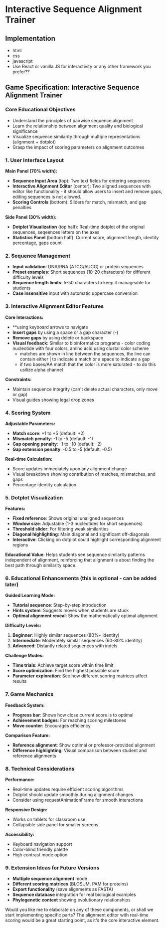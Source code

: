 # Interactive Sequence Alignment Trainer

## Implementation 
- html
- css
- javascript
- Use React or vanilla JS for interactivity or any other framework you prefer??

## Game Specification: Interactive Sequence Alignment Trainer

### **Core Educational Objectives**
- Understand the principles of pairwise sequence alignment
- Learn the relationship between alignment quality and biological significance
- Visualize sequence similarity through multiple representations (alignment + dotplot)
- Grasp the impact of scoring parameters on alignment outcomes

### **1. User Interface Layout**

**Main Panel (70% width):**
- **Sequence Input Area** (top): Two text fields for entering sequences
- **Interactive Alignment Editor** (center): Two aligned sequences with editor like functionality - it should allow users to insert and remove gaps, editing sequences is not allowed.
- **Scoring Controls** (bottom): Sliders for match, mismatch, and gap penalties

**Side Panel (30% width):**
- **Dotplot Visualization** (top half): Real-time dotplot of the original sequences, seqeences letters on the axes
- **Statistics Panel** (bottom half): Current score, alignment length, identity percentage, gaps count

### **2. Sequence Management**
- **Input validation**: DNA/RNA (ATCG/AUCG) or protein sequences
- **Preset examples**: Short sequences (10-20 characters) for different difficulty levels
- **Sequence length limits**: 5-50 characters to keep it manageable for students
- **Case insensitive** input with automatic uppercase conversion

### **3. Interactive Alignment Editor Features**

**Core Interactions:**
- **using keyboard arrows to navigate
- **Insert gaps** by using a space or a gap character (-)
- **Remove gaps** by using delete or backspace
- **Visual feedback**: Similar to bioinformatics programs - color coding nucleotide with four colors, amino acid using clustal color scheme
  - matches are shown in line between the sequences, the line can contain either | to indicate a match or a space to indicate a gap
  - if two bases/AA match that the color is more saturated - to do this usilize alpha channel

**Constraints:**
- Maintain sequence integrity (can't delete actual characters, only move or gap)
- Visual guides showing legal drop zones


### **4. Scoring System**

**Adjustable Parameters:**
- **Match score**: +1 to +5 (default: +2)
- **Mismatch penalty**: -1 to -5 (default: -1)
- **Gap opening penalty**: -1 to -10 (default: -2)
- **Gap extension penalty**: -0.5 to -5 (default: -0.5)

**Real-time Calculation:**
- Score updates immediately upon any alignment change
- Visual breakdown showing contribution of matches, mismatches, and gaps
- Percentage identity calculation

### **5. Dotplot Visualization**

**Features:**
- **Fixed reference**: Shows original unaligned sequences
- **Window size**: Adjustable (1-3 nucleotides for short sequences)
- **Threshold slider**: For filtering weak similarities
- **Diagonal highlighting**: Main diagonal and significant off-diagonals
- **Interactive**: Clicking on dotplot could highlight corresponding alignment regions

**Educational Value**: Helps students see sequence similarity patterns independent of alignment, reinforcing that alignment is about finding the best path through similarity space.

### **6. Educational Enhancements** (this is optional - can be added later)

**Guided Learning Mode:**
- **Tutorial sequence**: Step-by-step introduction
- **Hints system**: Suggests moves when students are stuck
- **Optimal alignment reveal**: Show the mathematically optimal alignment

**Difficulty Levels:**
1. **Beginner**: Highly similar sequences (80%+ identity)
2. **Intermediate**: Moderately similar sequences (60-80% identity)  
3. **Advanced**: Distantly related sequences with indels

**Challenge Modes:**
- **Time trials**: Achieve target score within time limit
- **Score optimization**: Find the highest possible score
- **Parameter exploration**: See how different scoring matrices affect results

### **7. Game Mechanics**

**Feedback System:**
- **Progress bar**: Shows how close current score is to optimal
- **Achievement badges**: For reaching scoring milestones
- **Move counter**: Encourages efficiency

**Comparison Feature:**
- **Reference alignment**: Show optimal or professor-provided alignment
- **Difference highlighting**: Visual comparison between student and reference alignments

### **8. Technical Considerations**

**Performance:**
- Real-time updates require efficient scoring algorithms
- Dotplot should update smoothly during alignment changes
- Consider using requestAnimationFrame for smooth interactions

**Responsive Design:**
- Works on tablets for classroom use
- Collapsible side panel for smaller screens

**Accessibility:**
- Keyboard navigation support
- Color-blind friendly palette
- High contrast mode option

### **9. Extension Ideas for Future Versions**

- **Multiple sequence alignment** mode
- **Different scoring matrices** (BLOSUM, PAM for proteins)
- **Export functionality** (save alignments as FASTA)
- **Sequence database** integration for real biological examples
- **Phylogenetic context** showing evolutionary relationships

Would you like me to elaborate on any of these components, or shall we start implementing specific parts? The alignment editor with real-time scoring would be a great starting point, as it's the core interactive element.